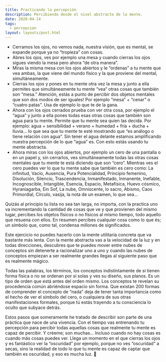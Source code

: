 ```yaml
---
title: Practicando la percepción
description: Percibiendo desde el nivel abstracto de la mente.
date: 2020-04-14
tags:
  - percepcion
layout: layouts/post.html
---
```


<ul class="grid">
  <li class="grid__item">
    Cerramos los ojos, no vemos nada, nuestra visión, que es mental, se expande porque ya no “tropieza” con cosas.
  </li>
  <li class="grid__item">
    Abres los ojos, ves por ejemplo una mesa y cuando cierras los ojos sigues viendo la mesa pero ahora “de otra manera”.
  </li>
  <li class="grid__item">
    Miras la misma mesa con los ojos abiertos y le “ordenas” a tu mente que vea ambas, la que viene del mundo físico y la que proviene del mental, simultáneamente.
  </li>
  <li class="grid__item">
    Cierras los ojos y pones en tu mente otra vez la mesa y junto a ella permites que simultáneamente tu mente “vea“ otras cosas que también son “mesa.” Atención, estás a punto de percibir dos objetos mentales que son dos modos de ser iguales! Por ejemplo “mesa” + “cenar” o “cuatro patas”. Usa de ejemplo lo que te de la gana.
  </li>
  <li class="grid__item">
    Ahora con los ojos cerrados prueba con ver otra cosa, por ejemplo el “agua” y junto a ella pones todas esas otras cosas que también son agua para tu mente. Permite que tu mente sea quien las decida. Por ejemplo: agua + sensibilidad + verano + humedad + fría + ducha + lluvia… lo que sea  que tu mente te esté mostrando que “es análogo o tiene relación con agua”. Sin tener el agua delante estamos amplificando nuestra percepción de lo que “agua” es. Con esto estás usando tu mente abstracta.
  </li>
  <li class="grid__item">
    Ahora miras con los ojos abiertos, por ejemplo un cero de una pantalla o en un papel y, sin cerrarlos, ves simultáneamente todas las otras cosas mentales que tu mente te está diciendo que son “cero”. Mientras ves el cero puedes ver lo que tu mente sabe que también es cero como: La infinitud, Vacío, Ausencia, Pura Potencialidad, Principio femenino, Disolución, Silencio, Trascendencia, Inmanifestado, Inmanente, Inefable, Incognoscible, Intangible, Esencia, Espacio, Metafísica, Huevo cósmico, Hyraniagarba, Ein Sof, La nube, Omniscente, lo sacro, Abismo, Caos Primordial, Círculo, vasija, la nota de un examen, lo que sea...
  </li>
</ul>

Quizás al principio tu lista no sea tan larga, no importa, con la practica uno va incrementando la cantidad de cosas que ve y que provienen del mismo lugar, percibes los objetos físicos o no físicos al mismo tiempo, todo aquello que resuena con ellos. En resumen percibes cualquier cosa como lo que és; un símbolo que, como tal, condensa millones de significados.

Este ejercicio no puedes hacerlo con la mente utilitaria concreta que va bastante más lenta. Con la mente abstracta vas a la velocidad de la luz  y en todas direcciones, descubres que te puedes mover entre nubes de conceptos sin detenerte a racionalizar uno a uno y cuando las nubes de conceptos empiezan a ser realmente grandes llegas al siguiente paso que es realmente mágico.

Todas las palabras, los términos, los conceptos indistintamente de si tienen forma física o no se ordenan por sí solas y ves su diseño, sus planos. Es un tipo de orden que está antes del orden mismo. Los conceptos te revelan su procedencia común abriéndose espacio sin forma. Que existan 200 formas de comprender el concepto de “nada” deja de tener tanta importancia como el hecho de ver el símbolo del cero, o cualquiera de sus otras manifestaciones formales, porque tú estás trayendo a tu consciencia lo oculto que subyace detrás.

Estos pasos que someramente he tratado de describir son parte de una práctica que nace de una vivencia. Con el tiempo vas entrenando tu percepción para percibir todas aquellas cosas que realmente tu mente es capaz de percibir. Y créeme; son muchas… Incluso cuando no hay cosas es cuando más cosas puedes ver. Llega un momento en el que cierras los ojos y es fantástico ver la “oscuridad” por ejemplo, porque no ves “oscuridad” a secas, sino la realidad de todo lo que tu mente es capaz de captar que también es oscuridad, y eso es mucha luz. 🙂
